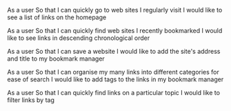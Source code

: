 As a user
So that I can quickly go to web sites I regularly visit
I would like to see a list of links on the homepage

As a user
So that I can quickly find web sites I recently bookmarked
I would like to see links in descending chronological order

As a user
So that I can save a website
I would like to add the site's address and title to my bookmark manager

As a user
So that I can organise my many links into different categories for ease of search
I would like to add tags to the links in my bookmark manager

As a user
So that I can quickly find links on a particular topic
I would like to filter links by tag
